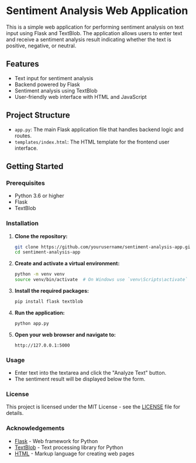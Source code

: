 # Sentiment Analysis Web Application

This is a simple web application for performing sentiment analysis on text input using Flask and TextBlob. The application allows users to enter text and receive a sentiment analysis result indicating whether the text is positive, negative, or neutral.

## Features

- Text input for sentiment analysis
- Backend powered by Flask
- Sentiment analysis using TextBlob
- User-friendly web interface with HTML and JavaScript

## Project Structure

- `app.py`: The main Flask application file that handles backend logic and routes.
- `templates/index.html`: The HTML template for the frontend user interface.

## Getting Started

### Prerequisites

- Python 3.6 or higher
- Flask
- TextBlob

### Installation

1. **Clone the repository:**

    ```bash
    git clone https://github.com/yourusername/sentiment-analysis-app.git
    cd sentiment-analysis-app
    ```

2. **Create and activate a virtual environment:**

    ```bash
    python -m venv venv
    source venv/bin/activate  # On Windows use `venv\Scripts\activate`
    ```

3. **Install the required packages:**

    ```bash
    pip install flask textblob
    ```

4. **Run the application:**

    ```bash
    python app.py
    ```

5. **Open your web browser and navigate to:**

    ```
    http://127.0.0.1:5000
    ```

### Usage

- Enter text into the textarea and click the "Analyze Text" button.
- The sentiment result will be displayed below the form.

### License

This project is licensed under the MIT License - see the [LICENSE](LICENSE) file for details.

### Acknowledgements

- [Flask](https://flask.palletsprojects.com/en/2.1.x/) - Web framework for Python
- [TextBlob](https://textblob.readthedocs.io/en/dev/) - Text processing library for Python
- [HTML](https://www.w3.org/TR/html5/) - Markup language for creating web pages

